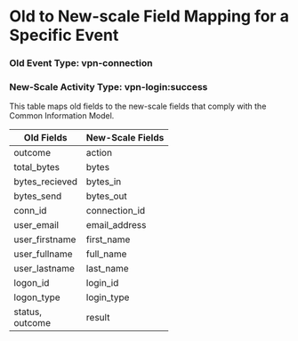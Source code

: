 Old to New-scale Field Mapping for a Specific Event
===================================================

### Old Event Type: vpn-connection
### New-Scale Activity Type: vpn-login:success

This table maps old fields to the new-scale fields that comply with the Common Information Model.

| Old Fields         | New-Scale Fields |
| ------------------ | ---------------- |
| outcome            | action           |
| total_bytes        | bytes            |
| bytes_recieved     | bytes_in         |
| bytes_send         | bytes_out        |
| conn_id            | connection_id    |
| user_email         | email_address    |
| user_firstname     | first_name       |
| user_fullname      | full_name        |
| user_lastname      | last_name        |
| logon_id           | login_id         |
| logon_type         | login_type       |
| status,<br>outcome | result           |